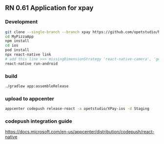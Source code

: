 ## RN 0.61 Application for xpay

### Development
```bash
git clone --single-branch --branch xpay https://github.com/opetstudio/MyPizzaApp.git 
cd MyPizzaApp
npm install
cd ios
pod install
npx react-native link
# add this line >>> missingDimensionStrategy 'react-native-camera', 'general' <<< inside android/app/build.gradle after line "versionName "1.0""
react-native run-android
```

### build

```bash
./gradlew app:assembleRelease
```

### upload to appcenter

```bash
appcenter codepush release-react -a opetstudio/XPay-ios -d Staging
```

### codepush integration guide
https://docs.microsoft.com/en-us/appcenter/distribution/codepush/react-native
